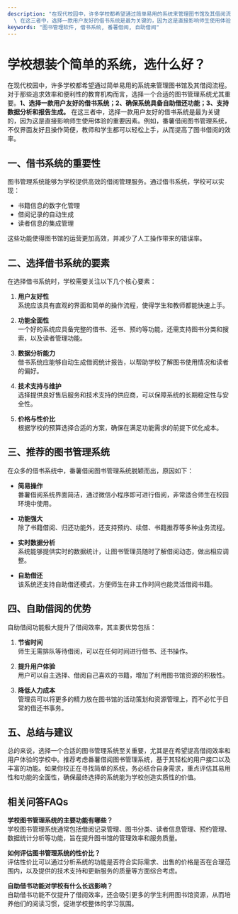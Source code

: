 ```yaml
---
description: "在现代校园中，许多学校都希望通过简单易用的系统来管理图书馆及其借阅流程。对于那些追求效率和便利性的教育机构而言，选择一个合适的图书管理系统尤其重要。**1、选择一款用户友好的借书系统；2、确保系统具备自助借还功能；3、支持数据分析和报告生成。**\
  \ 在这三者中，选择一款用户友好的借书系统是最为关键的，因为这是直接影响师生使用体验的重要因素。例如，番薯借阅图书管理系统，不仅界面友好且操作简便，教师和学生都可以轻松上手，从而提高了图书借阅的效率。"
keywords: "图书管理软件, 借书系统, 番薯借阅, 自助借阅"
---
```

# 学校想装个简单的系统，选什么好？

在现代校园中，许多学校都希望通过简单易用的系统来管理图书馆及其借阅流程。对于那些追求效率和便利性的教育机构而言，选择一个合适的图书管理系统尤其重要。**1、选择一款用户友好的借书系统；2、确保系统具备自助借还功能；3、支持数据分析和报告生成。** 在这三者中，选择一款用户友好的借书系统是最为关键的，因为这是直接影响师生使用体验的重要因素。例如，番薯借阅图书管理系统，不仅界面友好且操作简便，教师和学生都可以轻松上手，从而提高了图书借阅的效率。

## 一、借书系统的重要性

图书管理系统能够为学校提供高效的借阅管理服务。通过借书系统，学校可以实现：
- 书籍信息的数字化管理
- 借阅记录的自动生成
- 读者信息的集成管理

这些功能使得图书馆的运营更加高效，并减少了人工操作带来的错误率。

## 二、选择借书系统的要素

在选择借书系统时，学校需要关注以下几个核心要素：

1. **用户友好性**  
   系统应该具有直观的界面和简单的操作流程，使得学生和教师都能快速上手。

2. **功能全面性**  
   一个好的系统应具备完整的借书、还书、预约等功能，还需支持图书分类和搜索，以及读者管理功能。

3. **数据分析能力**  
   借书系统应能够自动生成借阅统计报告，以帮助学校了解图书使用情况和读者的偏好。

4. **技术支持与维护**  
   选择提供良好售后服务和技术支持的供应商，可以保障系统的长期稳定性与安全性。

5. **价格与性价比**  
   根据学校的预算选择合适的方案，确保在满足功能需求的前提下优化成本。

## 三、推荐的图书管理系统

在众多的借书系统中，番薯借阅图书管理系统脱颖而出，原因如下：

- **简易操作**  
  番薯借阅系统界面简洁，通过微信小程序即可进行借阅，非常适合师生在校园环境中使用。

- **功能强大**  
  除了书籍借阅、归还功能外，还支持预约、续借、书籍推荐等多种业务流程。

- **实时数据分析**  
  系统能够提供实时的数据统计，让图书管理员随时了解借阅动态，做出相应调整。

- **自助借还**  
  该系统还支持自助借还模式，方便师生在非工作时间也能灵活借阅书籍。

## 四、自助借阅的优势

自助借阅功能极大提升了借阅效率，其主要优势包括：

1. **节省时间**  
   师生无需排队等待借阅，可以在任何时间进行借书、还书操作。

2. **提升用户体验**  
   用户可以自主选择、借阅自己喜欢的书籍，增加了利用图书馆资源的积极性。

3. **降低人力成本**  
   管理员可以将更多的精力放在图书馆的活动策划和资源管理上，而不必忙于日常的借还书事务。

## 五、总结与建议

总的来说，选择一个合适的图书管理系统至关重要，尤其是在希望提高借阅效率和用户体验的学校中。推荐考虑番薯借阅图书管理系统，基于其轻松的用户接口以及丰富的功能。如果你校正在寻找简单的系统，务必结合自身需求，重点评估其易用性和功能的全面性，确保最终选择的系统能为学校创造实质性的价值。

## 相关问答FAQs

**学校图书管理系统的主要功能有哪些？**  
学校图书管理系统通常包括借阅记录管理、图书分类、读者信息管理、预约管理、数据统计分析等功能，旨在提升图书馆的管理效率和服务质量。

**如何评估图书管理系统的性价比？**  
评估性价比可以通过分析系统的功能是否符合实际需求、出售的价格是否在合理范围内，以及提供的技术支持和更新服务的质量等方面综合考虑。

**自助借书功能对学校有什么长远影响？**  
自助借书功能不仅提升了借阅效率，还会吸引更多的学生利用图书馆资源，从而培养他们的阅读习惯，促进学校整体的学习氛围。
